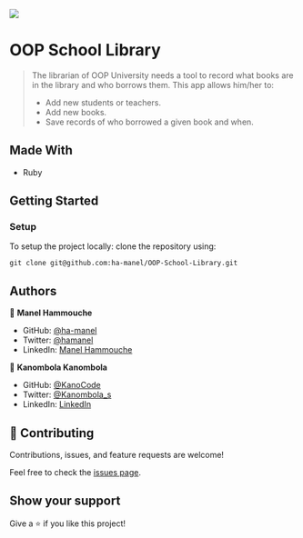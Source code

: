 ![](https://img.shields.io/badge/Microverse-blueviolet)

# OOP School Library

> The librarian of OOP University needs a tool to record what books are in the library and who borrows them. This app allows him/her to:
>
> - Add new students or teachers.
> - Add new books.
> - Save records of who borrowed a given book and when.

## Made With

- Ruby

## Getting Started

### Setup

To setup the project locally: clone the repository using:

```
git clone git@github.com:ha-manel/OOP-School-Library.git
```

## Authors

👤 **Manel Hammouche**

- GitHub: [@ha-manel](https://github.com/ha-manel)
- Twitter: [@hamanel](https://twitter.com/ha_manel_)
- LinkedIn: [Manel Hammouche](https://www.linkedin.com/in/manel-hammouche/)

👤 **Kanombola Kanombola**
- GitHub: [@KanoCode](https://github.com/KanoCode)
- Twitter: [@Kanombola_s](https://twitter.com/Kanombola_s)
- LinkedIn: [LinkedIn](https://www.linkedin.com/in/kanombola-kanombola/)

## 🤝 Contributing

Contributions, issues, and feature requests are welcome!

Feel free to check the [issues page](../../issues/).

## Show your support

Give a ⭐️ if you like this project!
